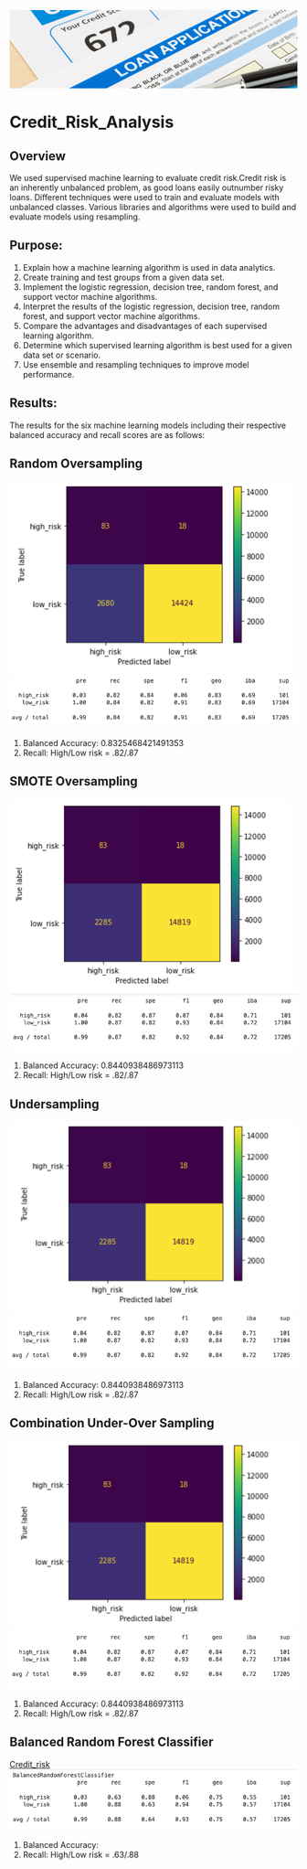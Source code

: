 ![Credit_risk_header](Resources/Supervised_ML_Credit_Risk.png)
# Credit_Risk_Analysis
## Overview
 We used supervised machine learning to evaluate credit risk.Credit risk is an inherently unbalanced problem, as good loans easily outnumber risky loans. Different techniques were used to train and evaluate models with unbalanced classes. Various libraries and algorithms were used to build and evaluate models using resampling.
 
 ## Purpose:
 1. Explain how a machine learning algorithm is used in data analytics.
 2. Create training and test groups from a given data set.
 3. Implement the logistic regression, decision tree, random forest, and support vector machine algorithms.
 4. Interpret the results of the logistic regression, decision tree, random forest, and support vector machine algorithms.
 5. Compare the advantages and disadvantages of each supervised learning algorithm.
 6. Determine which supervised learning algorithm is best used for a given data set or scenario.
 7. Use ensemble and resampling techniques to improve model performance.
 
 ## Results:
 The results for the six machine learning models including their respective balanced accuracy and recall scores are as follows:
 
 ## Random Oversampling
 ![Credit_risk](Resources/over_sampling_matrix.png)
 ![Credit_risk](Resources/over_sampling_report.png)
1. Balanced Accuracy: 0.8325468421491353
2. Recall: High/Low risk = .82/.87

## SMOTE Oversampling
![Credit_risk](Resources/Smote_matrix.png)
![Credit_risk](Resources/Smote_report.png)

1. Balanced Accuracy: 0.8440938486973113
2. Recall: High/Low risk = .82/.87

## Undersampling
![Credit_risk](Resources/undersample_matrix.png)
![Credit_risk](Resources/undersample_report.png)

1. Balanced Accuracy: 0.8440938486973113
2. Recall: High/Low risk = .82/.87

## Combination Under-Over Sampling
![Credit_risk](Resources/undersample_matrix.png)
![Credit_risk](Resources/undersample_report.png)

1. Balanced Accuracy: 0.8440938486973113
2. Recall: High/Low risk = .82/.87

## Balanced Random Forest Classifier
[Credit_risk](Resources/BFC_matrix.png)
![Credit_risk](Resources/BFC_report.png)

1. Balanced Accuracy: 
2. Recall: High/Low risk = .63/.88
